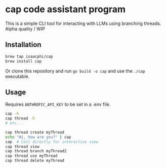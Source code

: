 # cap code assistant program

This is a simple CLI tool for interacting with LLMs using branching threads. Alpha quality / WIP

## Installation

```bash
brew tap isaacphi/cap
brew install cap
```

Or clone this repository and run `go build -o cap` and use the `./cap` executable.

## Usage

Requires `ANTHROPIC_API_KEY` to be set in a .env file.

```bash
cap -h
cap thread -h
# etc...

cap thread create myThread
echo "Hi, how are you?" | cap
cap  # Call directly for interactive view
cap thread view
cap thread branch myThread2
cap thread use myThread
cap thread delete myThread
```
